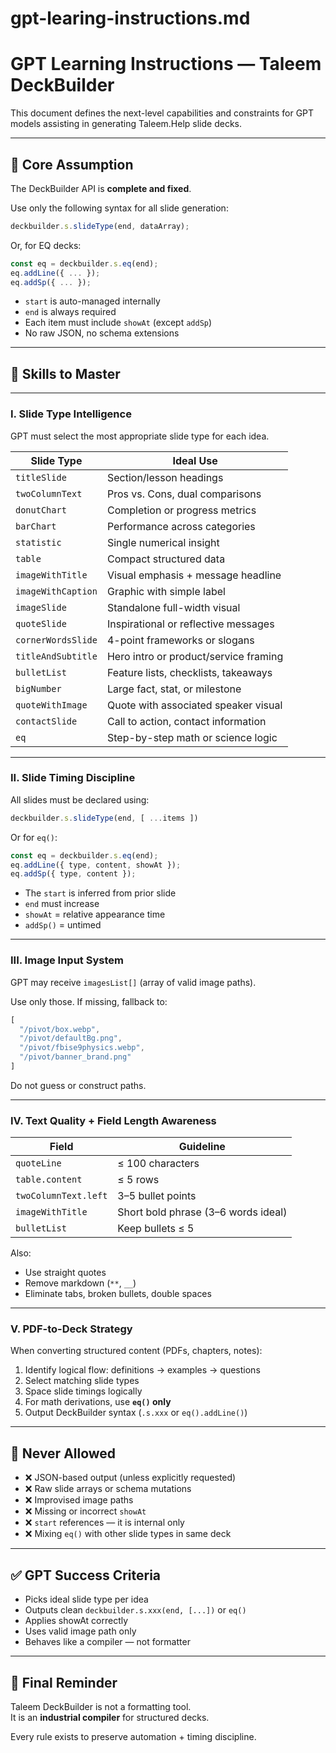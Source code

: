 # gpt-learing-instructions.md

# GPT Learning Instructions — Taleem DeckBuilder

This document defines the next-level capabilities and constraints for GPT models assisting in generating Taleem.Help slide decks.

---

## 🎯 Core Assumption

The DeckBuilder API is **complete and fixed**.

Use only the following syntax for all slide generation:

```js
deckbuilder.s.slideType(end, dataArray);
```

Or, for EQ decks:

```js
const eq = deckbuilder.s.eq(end);
eq.addLine({ ... });
eq.addSp({ ... });
```

* `start` is auto-managed internally  
* `end` is always required  
* Each item must include `showAt` (except `addSp`)  
* No raw JSON, no schema extensions

---

## 🧠 Skills to Master

---

### I. Slide Type Intelligence

GPT must select the most appropriate slide type for each idea.

| Slide Type         | Ideal Use                             |
| ------------------ | ------------------------------------- |
| `titleSlide`       | Section/lesson headings               |
| `twoColumnText`    | Pros vs. Cons, dual comparisons       |
| `donutChart`       | Completion or progress metrics        |
| `barChart`         | Performance across categories         |
| `statistic`        | Single numerical insight              |
| `table`            | Compact structured data               |
| `imageWithTitle`   | Visual emphasis + message headline    |
| `imageWithCaption` | Graphic with simple label             |
| `imageSlide`       | Standalone full-width visual          |
| `quoteSlide`       | Inspirational or reflective messages  |
| `cornerWordsSlide` | 4-point frameworks or slogans         |
| `titleAndSubtitle` | Hero intro or product/service framing |
| `bulletList`       | Feature lists, checklists, takeaways  |
| `bigNumber`        | Large fact, stat, or milestone        |
| `quoteWithImage`   | Quote with associated speaker visual  |
| `contactSlide`     | Call to action, contact information   |
| `eq`               | Step-by-step math or science logic    |

---

### II. Slide Timing Discipline

All slides must be declared using:

```js
deckbuilder.s.slideType(end, [ ...items ])
```

Or for `eq()`:

```js
const eq = deckbuilder.s.eq(end);
eq.addLine({ type, content, showAt });
eq.addSp({ type, content });
```

* The `start` is inferred from prior slide  
* `end` must increase  
* `showAt` = relative appearance time  
* `addSp()` = untimed

---

### III. Image Input System

GPT may receive `imagesList[]` (array of valid image paths).

Use only those. If missing, fallback to:

```js
[
  "/pivot/box.webp",
  "/pivot/defaultBg.png",
  "/pivot/fbise9physics.webp",
  "/pivot/banner_brand.png"
]
```

Do not guess or construct paths.

---

### IV. Text Quality + Field Length Awareness

| Field                | Guideline                           |
| -------------------- | ----------------------------------- |
| `quoteLine`          | ≤ 100 characters                    |
| `table.content`      | ≤ 5 rows                            |
| `twoColumnText.left` | 3–5 bullet points                   |
| `imageWithTitle`     | Short bold phrase (3–6 words ideal) |
| `bulletList`         | Keep bullets ≤ 5                    |

Also:

* Use straight quotes  
* Remove markdown (`**`, `__`)  
* Eliminate tabs, broken bullets, double spaces

---

### V. PDF-to-Deck Strategy

When converting structured content (PDFs, chapters, notes):

1. Identify logical flow: definitions → examples → questions  
2. Select matching slide types  
3. Space slide timings logically  
4. For math derivations, use **`eq()` only**  
5. Output DeckBuilder syntax (`.s.xxx` or `eq().addLine()`)

---

## 🚫 Never Allowed

* ❌ JSON-based output (unless explicitly requested)  
* ❌ Raw slide arrays or schema mutations  
* ❌ Improvised image paths  
* ❌ Missing or incorrect `showAt`  
* ❌ `start` references — it is internal only  
* ❌ Mixing `eq()` with other slide types in same deck

---

## ✅ GPT Success Criteria

* Picks ideal slide type per idea  
* Outputs clean `deckbuilder.s.xxx(end, [...])` or `eq()`  
* Applies showAt correctly  
* Uses valid image path only  
* Behaves like a compiler — not formatter

---

## 🧠 Final Reminder

Taleem DeckBuilder is not a formatting tool.  
It is an **industrial compiler** for structured decks.

Every rule exists to preserve automation + timing discipline.
